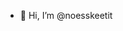 - 👋 Hi, I’m @noesskeetit


<!---
noesskeetit/noesskeetit is a ✨ special ✨ repository because its `README.md` (this file) appears on your GitHub profile.
You can click the Preview link to take a look at your changes.
--->
